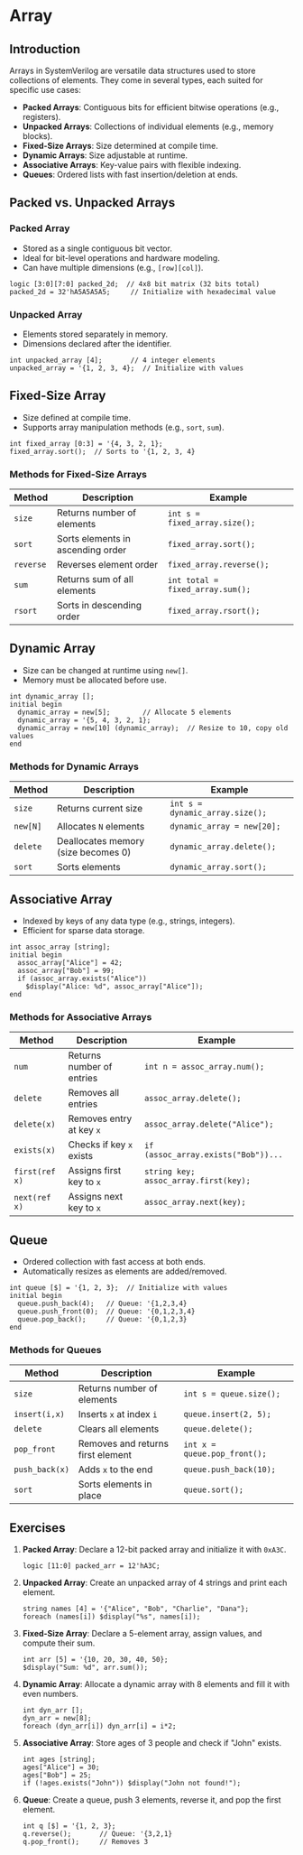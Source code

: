 # Array

## Introduction
Arrays in SystemVerilog are versatile data structures used to store collections of elements. They come in several types, each suited for specific use cases:
- **Packed Arrays**: Contiguous bits for efficient bitwise operations (e.g., registers).
- **Unpacked Arrays**: Collections of individual elements (e.g., memory blocks).
- **Fixed-Size Arrays**: Size determined at compile time.
- **Dynamic Arrays**: Size adjustable at runtime.
- **Associative Arrays**: Key-value pairs with flexible indexing.
- **Queues**: Ordered lists with fast insertion/deletion at ends.

## Packed vs. Unpacked Arrays

### Packed Array
- Stored as a single contiguous bit vector.
- Ideal for bit-level operations and hardware modeling.
- Can have multiple dimensions (e.g., `[row][col]`).

```SV
logic [3:0][7:0] packed_2d;  // 4x8 bit matrix (32 bits total)
packed_2d = 32'hA5A5A5A5;     // Initialize with hexadecimal value
```

### Unpacked Array
- Elements stored separately in memory.
- Dimensions declared after the identifier.
```SV
int unpacked_array [4];       // 4 integer elements
unpacked_array = '{1, 2, 3, 4};  // Initialize with values
```

## Fixed-Size Array
- Size defined at compile time.
- Supports array manipulation methods (e.g., `sort`, `sum`).

```SV
int fixed_array [0:3] = '{4, 3, 2, 1};
fixed_array.sort();  // Sorts to '{1, 2, 3, 4}
```

### Methods for Fixed-Size Arrays
| Method     | Description                          | Example                             |
|------------|--------------------------------------|-------------------------------------|
| `size`     | Returns number of elements           | `int s = fixed_array.size();`       |
| `sort`     | Sorts elements in ascending order    | `fixed_array.sort();`               |
| `reverse`  | Reverses element order               | `fixed_array.reverse();`            |
| `sum`      | Returns sum of all elements          | `int total = fixed_array.sum();`    |
| `rsort`    | Sorts in descending order            | `fixed_array.rsort();`              |

## Dynamic Array
- Size can be changed at runtime using `new[]`.
- Memory must be allocated before use.

```SV
int dynamic_array [];
initial begin
  dynamic_array = new[5];        // Allocate 5 elements
  dynamic_array = '{5, 4, 3, 2, 1};
  dynamic_array = new[10] (dynamic_array);  // Resize to 10, copy old values
end
```

### Methods for Dynamic Arrays
| Method     | Description                          | Example                             |
|------------|--------------------------------------|-------------------------------------|
| `size`     | Returns current size                 | `int s = dynamic_array.size();`     |
| `new[N]`   | Allocates `N` elements               | `dynamic_array = new[20];`          |
| `delete`   | Deallocates memory (size becomes 0)  | `dynamic_array.delete();`           |
| `sort`     | Sorts elements                       | `dynamic_array.sort();`             |

## Associative Array
- Indexed by keys of any data type (e.g., strings, integers).
- Efficient for sparse data storage.

```SV
int assoc_array [string];
initial begin
  assoc_array["Alice"] = 42;
  assoc_array["Bob"] = 99;
  if (assoc_array.exists("Alice")) 
    $display("Alice: %d", assoc_array["Alice"]);
end
```

### Methods for Associative Arrays
| Method     | Description                          | Example                             |
|------------|--------------------------------------|-------------------------------------|
| `num`      | Returns number of entries            | `int n = assoc_array.num();`        |
| `delete`   | Removes all entries                  | `assoc_array.delete();`             |
| `delete(x)`| Removes entry at key `x`             | `assoc_array.delete("Alice");`      |
| `exists(x)`| Checks if key `x` exists             | `if (assoc_array.exists("Bob"))...` |
| `first(ref x)` | Assigns first key to `x`        | `string key; assoc_array.first(key);` |
| `next(ref x)`  | Assigns next key to `x`         | `assoc_array.next(key);`            |

## Queue
- Ordered collection with fast access at both ends.
- Automatically resizes as elements are added/removed.

```SV
int queue [$] = '{1, 2, 3};  // Initialize with values
initial begin
  queue.push_back(4);   // Queue: '{1,2,3,4}
  queue.push_front(0);  // Queue: '{0,1,2,3,4}
  queue.pop_back();     // Queue: '{0,1,2,3}
end
```

### Methods for Queues
| Method        | Description                          | Example                     |
|---------------|--------------------------------------|-----------------------------|
| `size`        | Returns number of elements           | `int s = queue.size();`     |
| `insert(i,x)` | Inserts `x` at index `i`             | `queue.insert(2, 5);`       |
| `delete`      | Clears all elements                  | `queue.delete();`           |
| `pop_front`   | Removes and returns first element    | `int x = queue.pop_front();`|
| `push_back(x)`| Adds `x` to the end                  | `queue.push_back(10);`      |
| `sort`        | Sorts elements in place              | `queue.sort();`             |

## Exercises
1. **Packed Array**: Declare a 12-bit packed array and initialize it with `0xA3C`.
   ```SV
   logic [11:0] packed_arr = 12'hA3C;
   ```
2. **Unpacked Array**: Create an unpacked array of 4 strings and print each element.
   ```SV
   string names [4] = '{"Alice", "Bob", "Charlie", "Dana"};
   foreach (names[i]) $display("%s", names[i]);
   ```
3. **Fixed-Size Array**: Declare a 5-element array, assign values, and compute their sum.
   ```SV
   int arr [5] = '{10, 20, 30, 40, 50};
   $display("Sum: %d", arr.sum());
   ```
4. **Dynamic Array**: Allocate a dynamic array with 8 elements and fill it with even numbers.
   ```SV
   int dyn_arr [];
   dyn_arr = new[8];
   foreach (dyn_arr[i]) dyn_arr[i] = i*2;
   ```
5. **Associative Array**: Store ages of 3 people and check if "John" exists.
   ```SV
   int ages [string];
   ages["Alice"] = 30;
   ages["Bob"] = 25;
   if (!ages.exists("John")) $display("John not found!");
   ```
6. **Queue**: Create a queue, push 3 elements, reverse it, and pop the first element.
   ```SV
   int q [$] = '{1, 2, 3};
   q.reverse();       // Queue: '{3,2,1}
   q.pop_front();     // Removes 3
   ```
